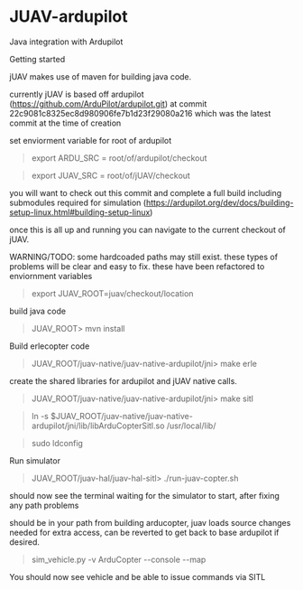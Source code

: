 # JUAV-ardupilot
Java integration with Ardupilot

Getting started 

jUAV makes use of maven for building java code.

currently jUAV is based off ardupilot (https://github.com/ArduPilot/ardupilot.git) at 
commit 22c9081c8325ec8d980906fe7b1d23f29080a216 
which was the latest commit at the time of creation

set enviorment variable for root of ardupilot

> export ARDU_SRC = root/of/ardupilot/checkout

> export JUAV_SRC = root/of/jUAV/checkout

you will want to check out this commit and complete a full build including submodules 
required for simulation (https://ardupilot.org/dev/docs/building-setup-linux.html#building-setup-linux)

once this is all up and running you can navigate to the current checkout of jUAV.

WARNING/TODO: some hardcoaded paths may still exist. 
these types of problems will be clear and easy to fix. these have been refactored to enviornment variables

> export JUAV_ROOT=juav/checkout/location

build java code
> JUAV_ROOT> mvn install

Build erlecopter code
> JUAV_ROOT/juav-native/juav-native-ardupilot/jni> make erle

create the shared libraries for ardupilot and jUAV native calls.
> JUAV_ROOT/juav-native/juav-native-ardupilot/jni> make sitl

> ln -s $JUAV_ROOT/juav-native/juav-native-ardupilot/jni/lib/libArduCopterSitl.so /usr/local/lib/

> sudo ldconfig 

Run simulator
> JUAV_ROOT/juav-hal/juav-hal-sitl> ./run-juav-copter.sh

should now see the terminal waiting for the simulator to start, after fixing any path problems

should be in your path from building arducopter, 
juav loads source changes needed for extra access, 
can be reverted to get back to base ardupilot if desired.
> sim_vehicle.py -v ArduCopter --console --map

You should now see vehicle and be able to issue commands via SITL


